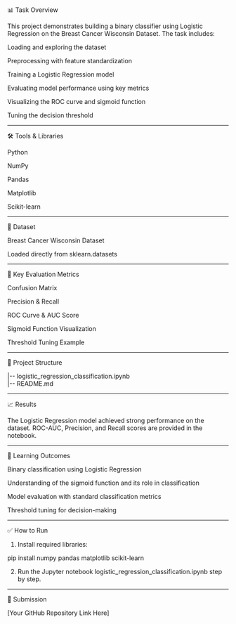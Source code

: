 
📊 Task Overview

This project demonstrates building a binary classifier using Logistic Regression on the Breast Cancer Wisconsin Dataset. The task includes:

Loading and exploring the dataset

Preprocessing with feature standardization

Training a Logistic Regression model

Evaluating model performance using key metrics

Visualizing the ROC curve and sigmoid function

Tuning the decision threshold



---

🛠 Tools & Libraries

Python

NumPy

Pandas

Matplotlib

Scikit-learn



---

📁 Dataset

Breast Cancer Wisconsin Dataset

Loaded directly from sklearn.datasets



---

🧮 Key Evaluation Metrics

Confusion Matrix

Precision & Recall

ROC Curve & AUC Score

Sigmoid Function Visualization

Threshold Tuning Example



---

📂 Project Structure

|-- logistic_regression_classification.ipynb  
|-- README.md


---

📈 Results

The Logistic Regression model achieved strong performance on the dataset. ROC-AUC, Precision, and Recall scores are provided in the notebook.


---

🎯 Learning Outcomes

Binary classification using Logistic Regression

Understanding of the sigmoid function and its role in classification

Model evaluation with standard classification metrics

Threshold tuning for decision-making



---

✅ How to Run

1. Install required libraries:

pip install numpy pandas matplotlib scikit-learn


2. Run the Jupyter notebook logistic_regression_classification.ipynb step by step.




---

🔗 Submission

[Your GitHub Repository Link Here]



